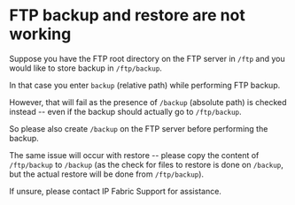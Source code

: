 # FTP backup and restore are not working

Suppose you have the FTP root directory on the FTP server in `/ftp` and you would like to store backup in `/ftp/backup`.

In that case you enter `backup` (relative path) while performing FTP backup.

However, that will fail as the presence of `/backup` (absolute path) is checked instead -- even if the backup should actually go to `/ftp/backup`.

So please also create `/backup` on the FTP server before performing the backup.

The same issue will occur with restore -- please copy the content of `/ftp/backup` to `/backup` (as the check for files to restore is done on `/backup`, but the actual restore will be done from `/ftp/backup`).

If unsure, please contact IP Fabric Support for assistance.
